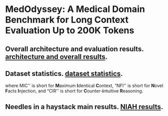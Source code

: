 # MedOdyssey: A Medical Domain Benchmark for Long Context Evaluation Up to 200K Tokens

## Overall architecture and evaluation results. [architecture and overall results](./figure/dataset_and_result_radar.pdf).

## Dataset statistics. [dataset statistics](./figure/dataset.jpg).
where MIC'' is short for **M**aximum **I**dentical **C**ontext, “NFI'' is short for **N**ovel **F**acts **I**njection, and “CIR'' is short for **C**ounter-**i**ntuitive **R**easoning.

## Needles in a haystack main results. [NIAH results](./figure/niah_all.pdf).